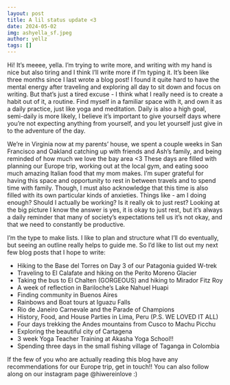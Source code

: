 ```yaml
---
layout: post
title: A lil status update <3
date: 2024-05-02
img: ashyella_sf.jpeg
author: yellz
tags: []
---
```


Hi! It’s meeee, yella. I’m trying to write more, and writing with my hand is nice but also tiring and I think I’ll write more if I’m typing it. It’s been like three months since I last wrote a blog post! I found it quite hard to have the mental energy after traveling and exploring all day to sit down and focus on writing. But that’s just a tired excuse - I think what I really need is to create a habit out of it, a routine. Find myself in a familiar space with it, and own it as a daily practice, just like yoga and meditation. Daily is also a high goal, semi-daily is more likely, I believe it’s important to give yourself days where you’re not expecting anything from yourself, and you let yourself just give in to the adventure of the day.

We’re in Virginia now at my parents’ house, we spent a couple weeks in San Francisco and Oakland catching up with friends and Ash’s family, and being reminded of how much we love the bay area <3 These days are filled with planning our Europe trip, working out at the local gym, and eating sooo much amazing Italian food that my mom makes. I’m super grateful for having this space and opportunity to rest in between travels and to spend time with family. Though, I must also acknowledge that this time is also filled with its own particular kinds of anxieties. Things like - am I doing enough? Should I actually be working? Is it really ok to just rest? Looking at the big picture I know the answer is yes, it is okay to just rest, but it’s always a daily reminder that many of society’s expectations tell us it’s not okay, and that we need to constantly be productive.

I’m the type to make lists. I like to plan and structure what I’ll do eventually, but seeing an outline really helps to guide me. So I’d like to list out my next few blog posts that I hope to write:

- Hiking to the Base del Torres on Day 3 of our Patagonia guided W-trek
- Traveling to El Calafate and hiking on the Perito Moreno Glacier
- Taking the bus to El Chalten (GORGEOUS) and hiking to Mirador Fitz Roy
- A week of reflection in Bariloche’s Lake Nahuel Huapi
- Finding community in Buenos Aires
- Rainbows and Boat tours at Iguazu Falls
- Rio de Janeiro Carnevale and the Parade of Champions
- History, Food, and House Parties in Lima, Peru (P.S. WE LOVED IT ALL)
- Four days trekking the Andes mountains from Cusco to Machu Picchu
- Exploring the beautiful city of Cartagena
- 3 week Yoga Teacher Training at Akasha Yoga School!!
- Spending three days in the small fishing village of Taganga in Colombia

If the few of you who are actually reading this blog have any recommendations for our Europe trip, get in touch!! You can also follow along on our instagram page @hiwereinlove :)

